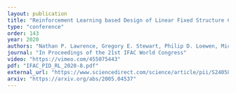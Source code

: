 ```yaml
---
layout: publication
title: "Reinforcement Learning based Design of Linear Fixed Structure Controllers"
type: "conference"
order: 143
year: 2020
authors: "Nathan P. Lawrence, Gregory E. Stewart, Philip D. Loewen, Michael G. Forbes, Johan U. Backstrom, R. Bhushan Gopaluni"
journal: "In Proceedings of the 21st IFAC World Congress"
video: "https://vimeo.com/455075443"
pdf: "IFAC_PID_RL_2020-8.pdf"
external_url: "https://www.sciencedirect.com/science/article/pii/S2405896320303839"
arxiv: "https://arxiv.org/abs/2005.04537"
---
```

